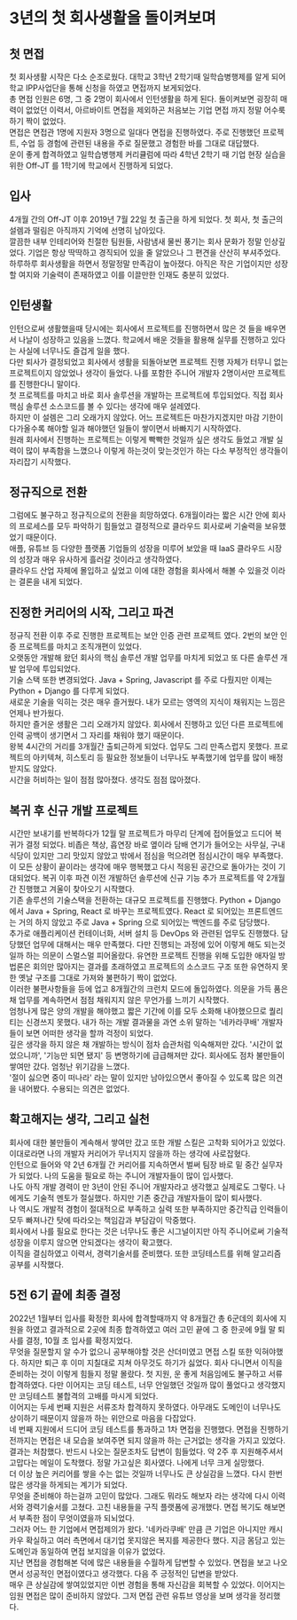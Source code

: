 # 3년의 첫 회사생활을 돌이켜보며

## 첫 면접

첫 회사생활 시작은 다소 순조로웠다. 대학교 3학년 2학기때 일학습병행제를 알게 되어 학교 IPP사업단을 통해 신청을 하였고 면접까지 보게되었다.  
총 면접 인원은 6명, 그 중 2명이 회사에서 인턴생활을 하게 된다. 돌이켜보면 굉장히 매력이 없었던 이력서, 아르바이트 면접을 제외하곤 처음보는 기업 면접 까지 정말 어수룩하기 짝이 없었다.  
면접은 면접관 1명에 지원자 3명으로 일대다 면접을 진행하였다. 주로 진행했던 프로젝트, 수업 등 경험에 관련된 내용을 주로 질문했고 경험한 바를 그대로 대답했다.  
운이 좋게 합격하였고 일학습병행제 커리큘럼에 따라 4학년 2학기 때 기업 현장 실습을 위한 Off-JT 를 1학기에 학교에서 진행하게 되었다.

## 입사

4개월 간의 Off-JT 이후 2019년 7월 22일 첫 출근을 하게 되었다. 첫 회사, 첫 출근의 설렘과 떨림은 아직까지 기억에 선명히 남아있다.  
깔끔한 내부 인테리어와 친절한 팀원들, 사람냄새 물씬 풍기는 회사 문화가 정말 인상깊었다. 기업은 항상 딱딱하고 경직되어 있을 줄 알았으나 그 편견을 산산히 부셔주었다.  
하루하루 회사생활을 하면서 정말정말 만족감이 높아졌다. 아직은 작은 기업이지만 성장할 여지와 기술력이 존재하였고 이를 이끌만한 인재도 충분히 있었다.


## 인턴생활

인턴으로써 생활했을때 당시에는 회사에서 프로젝트를 진행하면서 많은 것 들을 배우면서 나날이 성장하고 있음을 느꼈다. 학교에서 배운 것들을 활용해 실무를 진행하고 있다는 사실에 너무나도 즐겁게 일을 했다.  
다만 퇴사가 결정되었고 회사에서 생활을 되돌아보면 프로젝트 진행 자체가 터무니 없는 프로젝트이지 않았었나 생각이 들었다. 나를 포함한 주니어 개발자 2명이서만 프로젝트를 진행한다니 말이다.  
첫 프로젝트를 마치고 바로 회사 솔루션을 개발하는 프로젝트에 투입되었다. 직접 회사 핵심 솔루션 소스코드를 볼 수 있다는 생각에 매우 설레였다.  
하지만 이 설렘은 그리 오래가지 않았다. 어느 프로젝트든 마찬가지겠지만 마감 기한이 다가올수록 해야할 일과 해야했던 일들이 쌓이면서 바빠지기 시작하였다.  
원래 회사에서 진행하는 프로젝트는 이렇게 빡빡한 것일까 싶은 생각도 들었고 개발 실력이 많이 부족함을 느꼈으나 이렇게 하는것이 맞는것인가 하는 다소 부정적인 생각들이 자리잡기 시작했다.

## 정규직으로 전환

그럼에도 불구하고 정규직으로의 전환을 희망하였다. 6개월이라는 짧은 시간 안에 회사의 프로세스를 모두 파악하기 힘들었고 결정적으로 클라우드 회사로써 기술력을 보유했었기 때문이다.  
애플, 유튜브 등 다양한 플랫폼 기업들의 성장을 미루어 보았을 때 IaaS 클라우드 시장의 성장과 매우 유사하게 흘러갈 것이라고 생각하였다.  
클라우드 산업 자체에 몰입하고 싶었고 이에 대한 경험을 회사에서 해볼 수 있을것 이라는 결론을 내게 되었다.

## 진정한 커리어의 시작, 그리고 파견

정규직 전환 이후 주로 진행한 프로젝트는 보안 인증 관련 프로젝트 였다. 2번의 보안 인증 프로젝트를 마치고 조직개편이 있었다.  
오랫동안 개발해 왔던 회사의 핵심 솔루션 개발 업무를 마치게 되었고 또 다른 솔루션 개발 업무에 투입되었다.  
기술 스택 또한 변경되었다. Java + Spring, Javascript 를 주로 다뤘지만 이제는 Python + Django 를 다루게 되었다.  
새로운 기술을 익히는 것은 매우 즐거웠다. 내가 모르는 영역의 지식이 채워지는 느낌은 언제나 반가웠다.  
하지만 즐거운 생활은 그리 오래가지 않았다. 회사에서 진행하고 있던 다른 프로젝트에 인력 공백이 생기면서 그 자리를 채워야 했기 때문이다.  
왕복 4시간의 거리를 3개월간 출퇴근하게 되었다. 업무도 그리 만족스럽지 못했다. 프로젝트의 아키텍쳐, 히스토리 등 필요한 정보들이 너무나도 부족했기에 업무를 많이 배정받지도 않았다.  
시간을 허비하는 일이 점점 많아졌다. 생각도 점점 많아졌다.

## 복귀 후 신규 개발 프로젝트

시간만 보내기를 반복하다가 12월 말 프로젝트가 마무리 단계에 접어들었고 드디어 복귀가 결정 되었다. 비좁은 책상, 흡연장 바로 옆이라 담배 연기가 들어오는 사무실, 구내식당이 있지만 그리 맛있지 않았고 밖에서 점심을 먹으려면 점심시간이 매우 부족했다.  
이 모든 상황이 끝이라는 생각에 매우 행복했고 다시 적응된 공간으로 돌아가는 것이 기대되었다. 복귀 이후 파견 이전 개발하던 솔루션에 신규 기능 추가 프로젝트를 약 2개월 간 진행했고 겨울이 찾아오기 시작했다.  
기존 솔루션의 기술스택을 전환하는 대규모 프로젝트를 진행했다. Python + Django 에서 Java + Spring, React 로 바꾸는 프로젝트였다. React 로 되어있는 프론트엔드는 거의 하지 않았고 주로 Java + Spring 으로 되어있는 백엔드를 주로 담당했다.  
추가로 애플리케이션 컨테이너화, 서버 설치 등 DevOps 와 관련된 업무도 진행했다. 담당했던 업무에 대해서는 매우 만족했다. 다만 진행되는 과정에 있어 이렇게 해도 되는것일까 하는 의문이 스멀스멀 피어올랐다.
유연한 프로젝트 진행을 위해 도입한 애자일 방법론은 회의만 많아지는 결과를 초래하였고 프로젝트의 소스코드 구조 또한 유연하지 못한 옛날 구조를 그대로 가져와 불편하기 짝이 없었다.  
이러한 불편사항들을 등에 업고 8개월간의 크런치 모드에 돌입하였다. 의문을 가득 품은 채 업무를 계속하면서 점점 채워지지 않은 무언가를 느끼기 시작했다.  
엄청나게 많은 양의 개발을 해야했고 짧은 기간에 이를 모두 소화해 내야했으므로 퀄리티는 신경쓰지 못했다. 내가 하는 개발 결과물을 과연 소위 말하는 '네카라쿠배' 개발자들이 보면 어떠한 생각을 할까 걱정이 되었다.  
깊은 생각을 하지 않은 채 개발하는 방식이 점차 습관처럼 익숙해져만 갔다. '시간이 없었으니까', '기능만 되면 됐지' 등 변명하기에 급급해져만 갔다. 회사에도 점차 불만들이 쌓여만 갔다. 엄청난 위기감을 느꼈다.  
'절이 싫으면 중이 떠나라' 라는 말이 있지만 남아있으면서 좋아질 수 있도록 많은 의견을 내어봤다. 수용되는 의견은 없었다.

## 확고해지는 생각, 그리고 실천

회사에 대한 불만들이 계속해서 쌓여만 갔고 또한 개발 스킬은 고착화 되어가고 있었다. 이대로라면 나의 개발자 커리어가 무너지지 않을까 하는 생각에 사로잡혔다.  
인턴으로 들어와 약 2년 6개월 간 커리어를 지속하면서 벌써 팀장 바로 밑 중간 실무자가 되었다. 나의 도움을 필요로 하는 주니어 개발자들이 많이 입사했다.  
나도 아직 개발 경력이 만 3년이 안된 주니어 개발자라고 생각했고 실제로도 그렇다. 나에게도 기술적 멘토가 절실했다. 하지만 기존 중간급 개발자들이 많이 퇴사했다.  
나 역시도 개발적 경험이 절대적으로 부족하고 실력 또한 부족하지만 중간직급 인력들이 모두 빠져나간 탓에 따라오는 책임감과 부담감이 막중했다.  
회사에서 나를 필요로 한다는 것은 너무나도 좋은 시그널이지만 아직 주니어로써 기술적 성장을 이루지 않으면 안되겠다는 생각이 확고했다.  
이직을 결심하였고 이력서, 경력기술서를 준비했다. 또한 코딩테스트를 위해 알고리즘 공부를 시작했다.

## 5전 6기 끝에 최종 결정

2022년 1월부터 입사를 확정한 회사에 합격할때까지 약 8개월간 총 6군데의 회사에 지원을 하였고 결과적으로 2곳에 최종 합격하였고 여러 고민 끝에 그 중 한곳에 9월 말 퇴사를 결정, 10월 초 입사를 확정지었다.  
무엇을 질문할지 알 수가 없으니 공부해야할 것은 산더미였고 면접 스킬 또한 익혀야했다. 하지만 퇴근 후 이미 지칠대로 지쳐 아무것도 하기가 싫었다. 회사 다니면서 이직을 준비하는 것이 이렇게 힘들지 정말 몰랐다.
첫 지원, 운 좋게 처음임에도 불구하고 서류 합격하였다. 다만 이어지는 코딩 테스트, 너무 안일했던 것일까 많이 풀었다고 생각했지만 코딩테스트 불합격의 고배를 마시게 되었다.  
이어지는 두세 번째 지원은 서류조차 합격하지 못하였다. 아무래도 도메인이 너무나도 상이하기 때문이지 않을까 하는 위안으로 마음을 다잡았다.  
네 번째 지원에서 드디어 코딩 테스트를 통과하고 1차 면접을 진행했다. 면접을 진행하기 전까지는 면접은 내 모습을 보여주면 되지 않을까 하는 근거없는 생각을 가지고 있었다.  
결과는 처참했다. 반드시 나오는 질문조차도 답변이 힘들었다. 약 2주 후 지원해주셔서 고맙다는 메일이 도착했다. 정말 가고싶은 회사였다. 나에게 너무 크게 실망했다.  
더 이상 높은 커리어를 쌓을 수는 없는 것일까 너무나도 큰 상실감을 느꼈다. 다시 한번 많은 생각을 하게되는 계기가 되었다.  
무엇을 준비해야 하는걸까 고민이 많았다. 그래도 뭐라도 해보자 라는 생각에 다시 이력서와 경력기술서를 고쳤다. 고친 내용들을 구직 플랫폼에 공개했다. 면접 복기도 해보면서 부족한 점이 무엇이였을까 되뇌었다.  
그러자 어느 한 기업에서 면접제의가 왔다. '네카라쿠배' 만큼 큰 기업은 아니지만 캐시카우 확실하고 여러 측면에서 대기업 못지않은 복지를 제공한다 했다. 지금 몸담고 있는 도메인과 동일하여 면접 보지않을 이유가 없었다.  
지난 면접을 경험해본 덕에 많은 내용들을 수월하게 답변할 수 있었다. 면접을 보고 나오면서 성공적인 면접이였다고 생각했다. 다음 주 긍정적인 답변을 받았다.  
매우 큰 상실감에 쌓여있었지만 이번 경험을 통해 자신감을 회복할 수 있었다. 이어지는 임원 면접은 많이 준비하지 않았다. 그저 면접 관련 유튜브 영상을 보며 생각을 정리했다.
